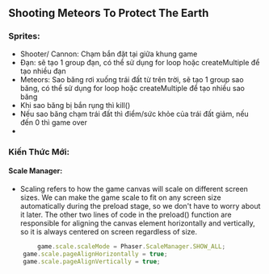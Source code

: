 ## Shooting Meteors To Protect The Earth

### Sprites: 
* Shooter/ Cannon: Chạm bắn đặt tại giữa khung game 
* Đạn: sẽ tạo 1 group đạn, có thể sử dụng for loop hoặc createMultiple để tạo nhiều đạn
* Meteors: Sao băng rơi xuống trái đất từ trên trời, sẽ tạo 1 group sao băng, có thể sử dụng for loop hoặc createMultiple để tạo nhiều sao băng
* Khi sao băng bị bắn rụng thì kill() 
* Nếu sao băng chạm trái đất thì điểm/sức khỏe của trái đất giảm, nếu đến 0 thì game over
* 

### Kiến Thức Mới:

#### Scale Manager: 
* Scaling refers to how the game canvas will scale on different screen sizes. We can make the game scale to fit on any screen size automatically during the preload stage, so we don't have to worry about it later. The other two lines of code in the preload() function are responsible for aligning the canvas element horizontally and vertically, so it is always centered on screen regardless of size.

```js
		game.scale.scaleMode = Phaser.ScaleManager.SHOW_ALL;
    game.scale.pageAlignHorizontally = true;
    game.scale.pageAlignVertically = true;
````